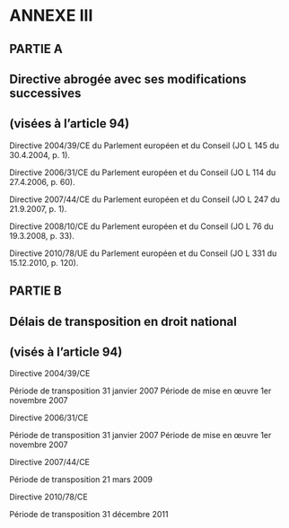 # ANNEXE III

## PARTIE A

## Directive abrogée avec ses modifications successives

## (visées à l’article 94)

Directive 2004/39/CE du Parlement européen et du Conseil (JO L 145 du 30.4.2004, p. 1).

Directive 2006/31/CE du Parlement européen et du Conseil (JO L 114 du 27.4.2006, p. 60).

Directive 2007/44/CE du Parlement européen et du Conseil (JO L 247 du 21.9.2007, p. 1).

Directive 2008/10/CE du Parlement européen et du Conseil (JO L 76 du 19.3.2008, p. 33).

Directive 2010/78/UE du Parlement européen et du Conseil (JO L 331 du 15.12.2010, p. 120).

## PARTIE B

## Délais de transposition en droit national

## (visés à l’article 94)

Directive 2004/39/CE

Période de transposition 31 janvier 2007 Période de mise en œuvre 1er novembre 2007

Directive 2006/31/CE

Période de transposition 31 janvier 2007 Période de mise en œuvre 1er novembre 2007

Directive 2007/44/CE

Période de transposition 21 mars 2009

Directive 2010/78/CE

Période de transposition 31 décembre 2011

